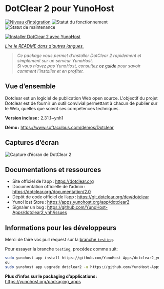<!--
Nota bene : ce README est automatiquement généré par <https://github.com/YunoHost/apps/tree/master/tools/readme_generator>
Il NE doit PAS être modifié à la main.
-->

# DotClear 2 pour YunoHost

[![Niveau d’intégration](https://dash.yunohost.org/integration/dotclear2.svg)](https://ci-apps.yunohost.org/ci/apps/dotclear2/) ![Statut du fonctionnement](https://ci-apps.yunohost.org/ci/badges/dotclear2.status.svg) ![Statut de maintenance](https://ci-apps.yunohost.org/ci/badges/dotclear2.maintain.svg)

[![Installer DotClear 2 avec YunoHost](https://install-app.yunohost.org/install-with-yunohost.svg)](https://install-app.yunohost.org/?app=dotclear2)

*[Lire le README dans d'autres langues.](./ALL_README.md)*

> *Ce package vous permet d’installer DotClear 2 rapidement et simplement sur un serveur YunoHost.*  
> *Si vous n’avez pas YunoHost, consultez [ce guide](https://yunohost.org/install) pour savoir comment l’installer et en profiter.*

## Vue d’ensemble

Dotclear est un logiciel de publication Web open source. L'objectif du projet Dotclear est de fournir un outil convivial permettant à chacun de publier sur le Web, quelles que soient ses compétences techniques.


**Version incluse :** 2.31.1~ynh1

**Démo :** <https://www.softaculous.com/demos/Dotclear>

## Captures d’écran

![Capture d’écran de DotClear 2](./doc/screenshots/ss2_dotclear.png)

## Documentations et ressources

- Site officiel de l’app : <https://dotclear.org>
- Documentation officielle de l’admin : <https://dotclear.org/documentation/2.0>
- Dépôt de code officiel de l’app : <https://git.dotclear.org/dev/dotclear>
- YunoHost Store : <https://apps.yunohost.org/app/dotclear2>
- Signaler un bug : <https://github.com/YunoHost-Apps/dotclear2_ynh/issues>

## Informations pour les développeurs

Merci de faire vos pull request sur la [branche `testing`](https://github.com/YunoHost-Apps/dotclear2_ynh/tree/testing).

Pour essayer la branche `testing`, procédez comme suit :

```bash
sudo yunohost app install https://github.com/YunoHost-Apps/dotclear2_ynh/tree/testing --debug
ou
sudo yunohost app upgrade dotclear2 -u https://github.com/YunoHost-Apps/dotclear2_ynh/tree/testing --debug
```

**Plus d’infos sur le packaging d’applications :** <https://yunohost.org/packaging_apps>
